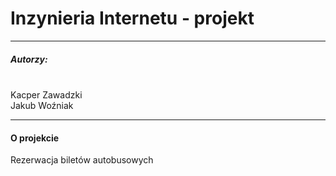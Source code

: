 # Inzynieria Internetu - projekt
<hr>
<h5>Autorzy:</h6>
<br/>Kacper Zawadzki
<br/>Jakub Woźniak
<hr>
<h4>O projekcie</h4>
<p>Rezerwacja biletów autobusowych</p>
